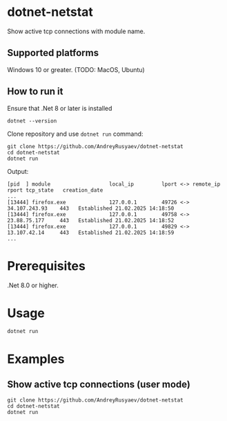 # dotnet-netstat

Show active tcp connections with module name.

## Supported platforms
Windows 10 or greater. (TODO: MacOS, Ubuntu)

## How to run it

Ensure that .Net 8 or later is installed
```
dotnet --version
```

Clone repository and use `dotnet run` command:
``` shell
git clone https://github.com/AndreyRusyaev/dotnet-netstat
cd dotnet-netstat
dotnet run
```

Output:
```shell
[pid  ] module                   local_ip         lport <-> remote_ip        rport tcp_state   creation_date
...
[13444] firefox.exe              127.0.0.1        49726 <-> 34.107.243.93    443   Established 21.02.2025 14:18:50
[13444] firefox.exe              127.0.0.1        49758 <-> 23.88.75.177     443   Established 21.02.2025 14:18:52
[13444] firefox.exe              127.0.0.1        49829 <-> 13.107.42.14     443   Established 21.02.2025 14:18:59
...
```

# Prerequisites
.Net 8.0 or higher.

# Usage

```
dotnet run
```

# Examples

## Show active tcp connections (user mode)
``` shell
git clone https://github.com/AndreyRusyaev/dotnet-netstat
cd dotnet-netstat
dotnet run
```
